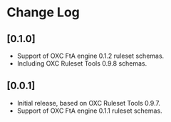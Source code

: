 # Change Log
## [0.1.0]
- Support of OXC FtA engine 0.1.2 ruleset schemas.
- Including OXC Ruleset Tools 0.9.8 schemas.

## [0.0.1]
- Initial release, based on OXC Ruleset Tools 0.9.7.
- Support of OXC FtA engine 0.1.1 ruleset schemas.